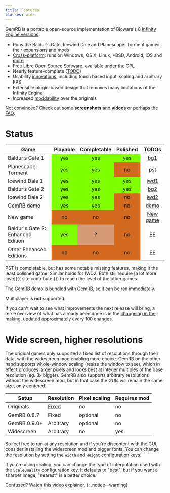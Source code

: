 ```yaml
---
title: Features
classes: wide
---
```


GemRB is a portable open-source implementation of Bioware's 8 [Infinity Engine versions](History.md).

  - Runs the Baldur's Gate, Icewind Dale and Planescape: Torment games, their expansions
    and [mods](Modding.md)
  - [Cross-platform](Supported-platforms.md): runs on Windows, OS X, Linux,
    \*BSD, Android, iOS and [more](https://gemrb.github.io/Media#exotic-platforms)
  - Free Libre Open Source Software, available under the [GPL](https://github.com/gemrb/gemrb/blob/master/COPYING)
  - Nearly feature-complete ([TODO](https://github.com/gemrb/gemrb/issues?q=is%3Aopen+is%3Aissue+label%3Afeature))
  - Usability [innovations](Innovations.md), including touch based input, scaling and arbitrary FPS
  - Extensible plugin-based design that removes many limitations of the
    Infinity Engine
  - Increased [moddability](Modding.md) over the originals

Not convinced? Check out some **[screenshots](Media.md)** and **[videos](Media.md#videos)**
or perhaps the [FAQ](FAQ.md).

# Status

<table style="text-align: center">
  <thead>
    <tr>
      <th>Game</th>
      <th>Playable</th>
      <th>Completable</th>
      <th>Polished</th>
      <th style="text-align: center">TODOs</th>
    </tr>
  </thead>
  <tbody>
    <tr>
      <td style="text-align: left">Baldur’s Gate 1</td>
      <td style="background: chartreuse;">yes</td>
      <td style="background: chartreuse;">yes</td>
      <td style="background: chartreuse;">yes</td>
      <td><a href="https://github.com/gemrb/gemrb/labels/game%3A%20bg1">bg1</a></td>
    </tr>
    <tr>
      <td style="text-align: left">Planescape: Torment</td>
      <td style="background: chartreuse;">yes</td>
      <td style="background: chartreuse;">yes</td>
      <td style="background: chocolate;">no</td>
      <td><a href="https://github.com/gemrb/gemrb/labels/game%3A%20pst">pst</a></td>
    </tr>
    <tr>
      <td style="text-align: left">Icewind Dale  1</td>
      <td style="background: chartreuse;">yes</td>
      <td style="background: chartreuse;">yes</td>
      <td style="background: chartreuse;">yes</td>
      <td><a href="https://github.com/gemrb/gemrb/labels/game%3A%20iwd1">iwd1</a></td>
    </tr>
    <tr>
      <td style="text-align: left">Baldur’s Gate 2</td>
      <td style="background: chartreuse;">yes</td>
      <td style="background: chartreuse;">yes</td>
      <td style="background: chartreuse;">yes</td>
      <td><a href="https://github.com/gemrb/gemrb/labels/game%3A%20bg2">bg2</a></td>
    </tr>
    <tr>
      <td style="text-align: left">Icewind Dale 2</td>
      <td style="background: chartreuse;">yes</td>
      <td style="background: chartreuse;">yes</td>
      <td style="background: chocolate;">no</td>
      <td><a href="https://github.com/gemrb/gemrb/labels/game%3A%20iwd2">iwd2</a></td>
    </tr>
    <tr>
      <td style="text-align: left">GemRB demo</td>
      <td style="background: chartreuse;">yes</td>
      <td style="background: chartreuse;">yes</td>
      <td style="background: chocolate;">no</td>
      <td><a href="https://github.com/gemrb/gemrb/labels/game%3A%20demo">demo</a></td>
    </tr>
    <tr>
      <td style="text-align: left">New game</td>
      <td style="background: chocolate;">no</td>
      <td style="background: chocolate;">no</td>
      <td style="background: chocolate;">no</td>
      <td><a href="/New-game.html">New game</a></td>
    </tr>
    <tr>
      <td style="text-align: left">Baldur's Gate 2: Enhanced Edition</td>
      <td style="background: chartreuse;">yes</td>
      <td style="background: #d69975;">?</td>
      <td style="background: chocolate;">no</td>
      <td><a href="https://github.com/gemrb/gemrb/issues/164">EE</a></td>
    </tr>
    <tr>
      <td style="text-align: left">Other Enhanced Editions</td>
      <td style="background: chocolate;">no</td>
      <td style="background: chocolate;">no</td>
      <td style="background: chocolate;">no</td>
      <td><a href="https://github.com/gemrb/gemrb/issues/164">EE</a></td>
    </tr>
  </tbody>
</table>

PST is completable, but has some notable missing features, making it the least polished game.
Similar holds for IWD2. Both still require [a lot more love]({{ site.contribute }}) to reach
the level of the other games.

The GemRB demo is bundled with GemRB, so it can be ran immediately.

Multiplayer is **not** supported.

If you can't wait to see what improvements the next release will bring, a terse overview of what
has already been done is in the [changelog in the making](https://github.com/gemrb/gemrb/blob/master/NEWS),
updated approximately every 100 changes.

# Wide screen, higher resolutions

The original games only supported a fixed list of resolutions through their data, with the
widescreen mod enabling more choice. GemRB on the other hand supports whole-window scaling (resize the window to see),
which in effect produces larger pixels and looks best at integer multiples of the base
resolution (eg. 3x bigger). GemRB also supports arbitrary resolutions without the widescreen
mod, but in that case the GUIs will remain the same size, only centered.

Setup        | Resolution | Pixel scaling | Requires mod
-------------|------------|---------------|-------------
Originals    | [Fixed](https://github.com/gemrb/gemrb/blob/master/gemrb/GemRB.cfg.sample.in#L41-L45)      | no       | no
GemRB 0.8.7  | Fixed      | optional | no
GemRB 0.9.0+ | Arbitrary  | optional | no
Widescreen   | Arbitrary  | no       | yes

So feel free to run at any resolution and if you're discontent with the GUI, consider
installing the widescreen mod and bigger fonts. You can change the resolution by setting the `Width` and
`Height` configuration keys.

If you're using scaling, you can change the type of interpolation used with the `ScaleQuality` configuration
key. It defaults to "best", but if you want a sharper image, "nearest" is a better choice.

Confused? Watch [this video explainer](https://youtu.be/nn1v-yG4-lo).
{: .notice--warning}


